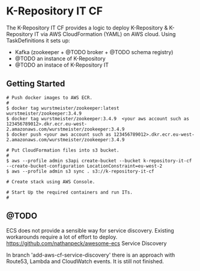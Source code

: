 # K-Repository IT CF

The K-Repository IT CF provides a logic to deploy K-Repository & K-Repository IT via AWS CloudFormation (YAML) on AWS cloud.
Using TaskDefinitions it sets up:
- Kafka (zookeeper + @TODO broker + @TODO schema registry)
- @TODO an instance of K-Repository
- @TODO an instace of K-Repository IT

## Getting Started

```
# Push docker images to AWS ECR.
#
$ docker tag wurstmeister/zookeeper:latest  wurstmeister/zookeeper:3.4.9
$ docker tag wurstmeister/zookeeper:3.4.9  <your aws account such as 123456789012>.dkr.ecr.eu-west-2.amazonaws.com/wurstmeister/zookeeper:3.4.9
$ docker push <your aws account such as 123456789012>.dkr.ecr.eu-west-2.amazonaws.com/wurstmeister/zookeeper:3.4.9

# Put CloudFormation files into s3 bucket.
#
$ aws --profile admin s3api create-bucket --bucket k-repository-it-cf --create-bucket-configuration LocationConstraint=eu-west-2
$ aws --profile admin s3 sync . s3://k-repository-it-cf

# Create stack using AWS Console.

# Start Up the required containers and run ITs.
#
```

## @TODO

ECS does not provide a sensible way for service discovery.
Existing workarounds require a lot of effort to deploy.   https://github.com/nathanpeck/awesome-ecs  Service Discovery

In branch 'add-aws-cf-service-discovery' there is an approach with Route53, Lambda and CloudWatch events.
It is still not finished. 